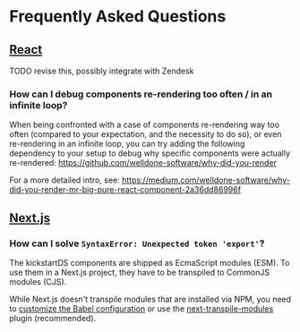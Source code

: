# Frequently Asked Questions

## [React](https://reactjs.org/)

TODO revise this, possibly integrate with Zendesk

### How can I debug components re-rendering too often / in an infinite loop?

When being confronted with a case of components re-rendering way too often (compared to your expectation, and the necessity to do so), or even re-rendering in an infinite loop, you can try adding the following dependency to your setup to debug why specific components were actually re-rendered:
https://github.com/welldone-software/why-did-you-render

For a more detailed intro, see:
https://medium.com/welldone-software/why-did-you-render-mr-big-pure-react-component-2a36dd86996f

## [Next.js](https://nextjs.org/)

### How can I solve `SyntaxError: Unexpected token 'export'`?

The kickstartDS components are shipped as EcmaScript modules (ESM). To use them in a Next.js project, they have to be transpiled to CommonJS modules (CJS).

While Next.js doesn't transpile modules that are installed via NPM, you need to [customize the Babel configuration](https://nextjs.org/docs/advanced-features/customizing-babel-config) or use the [next-transpile-modules](https://www.npmjs.com/package/next-transpile-modules) plugin (recommended).
